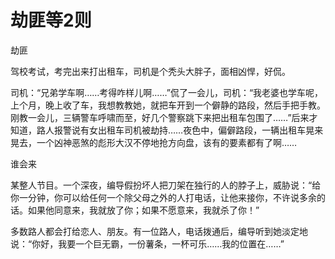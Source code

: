 # 劫匪等2则

劫匪

驾校考试，考完出来打出租车，司机是个秃头大胖子，面相凶悍，好侃。

司机：“兄弟学车啊……考得咋样儿啊……”侃了一会儿，司机：“我老婆也学车呢，上个月，晚上收了车，我想教教她，就把车开到一个僻静的路段，然后手把手教。刚教一会儿，三辆警车呼啸而至，好几个警察跳下来把出租车包围了……”后来才知道，路人报警说有女出租车司机被劫持……夜色中，偏僻路段，一辆出租车晃来晃去，一个凶神恶煞的彪形大汉不停地抢方向盘，该有的要素都有了啊……

谁会来

某整人节目。一个深夜，编导假扮坏人把刀架在独行的人的脖子上，威胁说：“给你一分钟，你可以给任何一个除父母之外的人打电话，让他来接你，不许说多余的话。如果他同意来，我就放了你；如果不愿意来，我就杀了你！”

多数路人都会打给恋人、朋友。有一位路人，电话拨通后，编导听到她淡定地说：“你好，我要一个巨无霸，一份薯条，一杯可乐……我的位置在……”